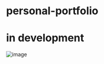 # personal-portfolio
# in development 
![image](https://user-images.githubusercontent.com/110122658/185690974-6500ba37-2308-43d8-9ce7-9217945a077f.png)
